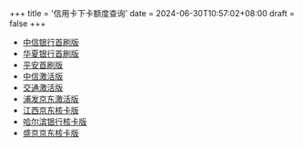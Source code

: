 +++
title = '信用卡下卡额度查询'
date = 2024-06-30T10:57:02+08:00
draft = false
+++

- [中信银行首刷版](https://credit.yhbyf.com/userInformation?code=DEFBANK300JGSF&referKey=Y01247240&creditId=259&channelId=2&t=0&name=中信银行首刷版)
- [华夏银行首刷版](https://credit.yhbyf.com/userInformation?code=DEFBANK3004NTA&referKey=Y01247240&creditId=243&channelId=2&t=0&name=华夏银行首刷版)
- [平安首刷版](https://credit.yhbyf.com/userInformation?code=DEFBANK300DWDJ&referKey=Y01247240&creditId=284&channelId=2&t=0&name=平安首刷版)
- [中信激活版](https://credit.yhbyf.com/userInformation?code=DEFBANK200RXE5&referKey=Y01247240&creditId=331&channelId=2&t=0&name=中信激活版)
- [交通激活版](https://credit.yhbyf.com/userInformation?code=DEFBANK200Q2YD&referKey=Y01247240&creditId=311&channelId=2&t=0&name=交通激活版)
- [浦发京东激活版](https://credit.yhbyf.com/userInformation?code=DEFBANK200USEW&referKey=Y01247240&creditId=209&channelId=2&t=0&name=浦发京东激活版)
- [江西京东核卡版](https://credit.yhbyf.com/userInformation?code=DEFBANK200PRL3&referKey=Y01247240&creditId=184&channelId=2&t=0&name=江西京东核卡版)
- [哈尔滨银行核卡版](https://credit.yhbyf.com/userInformation?code=DEFBANK100W254&referKey=Y01247240&creditId=189&channelId=2&t=0&name=哈尔滨银行核卡版)
- [盛京京东核卡版](https://credit.yhbyf.com/userInformation?code=DEFBANK200MY2B&referKey=Y01247240&creditId=179&channelId=2&t=0&name=盛京京东核卡版)
